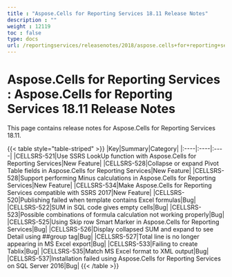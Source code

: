 ```yaml
---
title : "Aspose.Cells for Reporting Services 18.11 Release Notes" 
description : "" 
weight : 12119 
toc : false
type: docs
url: /reportingservices/releasenotes/2018/aspose.cells+for+reporting+services+18.11+release+notes/
---
```


# Aspose.Cells for Reporting Services : Aspose.Cells for Reporting Services 18.11 Release Notes


This page contains release notes for Aspose.Cells for Reporting Services 18.11.

{{< table style="table-striped" >}}
|Key|Summary|Category|
|:----|:----|:----|
|CELLSRS-521|Use SSRS LookUp function with Aspose.Cells for Reporting Services|New Feature|
|CELLSRS-528|Collapse or expand Pivot Table fields in Aspose.Cells for Reporting Services|New Feature|
|CELLSRS-528|Support performing Minus calculations in Aspose.Cells for Reporting Services|New Feature|
|CELLSRS-534|Make Aspose.Cells for Reporting Services compatible with SSRS 2017|New Feature|
|CELLSRS-520|Publishing failed when template contains Excel formulas|Bug|
|CELLSRS-522|SUM in SQL code gives empty cells|Bug|
|CELLSRS-523|Possible combinations of formula calculation not working properly|Bug|
|CELLSRS-525|Using Skip row Smart Marker in Aspose.Cells for Reporting Services|Bug|
|CELLSRS-526|Display collapsed SUM and expand to see Detail using ##group tag|Bug|
|CELLSRS-527|Total line is no longer appearing in MS Excel export|Bug|
|CELLSRS-533|Failing to create Tablix|Bug|
|CELLSRS-535|Match MS Excel format to XML output|Bug|
|CELLSRS-537|Installation failed using Aspose.Cells for Reporting Services on SQL Server 2016|Bug|
{{< /table >}}

